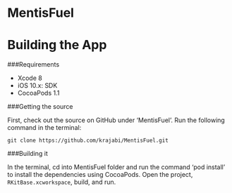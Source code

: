 MentisFuel
======

Building the App
================

###Requirements

* Xcode 8
* iOS 10.x: SDK
* CocoaPods 1.1

###Getting the source

First, check out the source on GitHub under ‘MentisFuel’. Run the following command in the terminal:

```
git clone https://github.com/krajabi/MentisFuel.git
```

###Building it

In the terminal, cd into MentisFuel folder and run the command ‘pod install’ to install the dependencies using CocoaPods.
Open the project, `RKitBase.xcworkspace`, build, and run.
